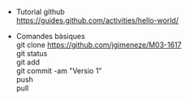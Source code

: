 * Tutorial github  
https://guides.github.com/activities/hello-world/
  
* Comandes bàsiques  
git clone https://github.com/jgimeneze/M03-1617  
git status  
git add  
git commit -am "Versio 1"  
push  
pull  
